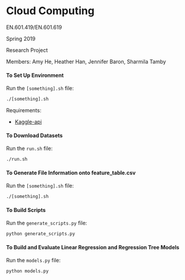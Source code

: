 # Cloud Computing

EN.601.419/EN.601.619

Spring 2019

Research Project

Members: Amy He, Heather Han, Jennifer Baron, Sharmila Tamby 

#### To Set Up Environment
Run the ```[something].sh``` file:
```bash
./[something].sh
```
Requirements:
* [Kaggle-api](https://github.com/Kaggle/kaggle-api)

#### To Download Datasets
Run the ```run.sh``` file:
```bash
./run.sh
```
#### To Generate File Information onto feature_table.csv
Run the ```[something].sh``` file:
```bash
./[something].sh
```

#### To Build Scripts
Run the ```generate_scripts.py``` file:
```bash
python generate_scripts.py
```

#### To Build and Evaluate Linear Regression and Regression Tree Models
Run the ```models.py``` file:
```bash
python models.py
```
